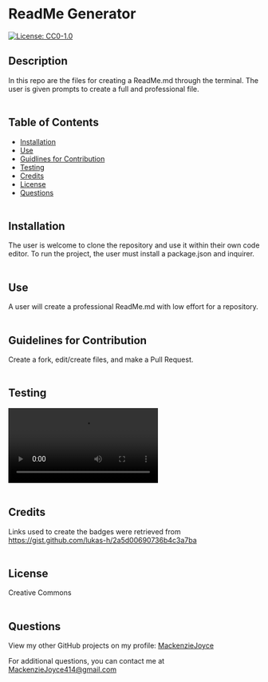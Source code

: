 # ReadMe Generator

[![License: CC0-1.0](https://img.shields.io/badge/License-CC0_1.0-lightgrey.svg)](http://creativecommons.org/publicdomain/zero/1.0/)

## Description

In this repo are the files for creating a ReadMe.md through the terminal. The user is given prompts to create a full and professional file.
</br></br>

## Table of Contents

- [Installation](#installation)
- [Use](#use)
- [Guidlines for Contribution](#guidelines-for-contribution)
- [Testing](#testing)
- [Credits](#credits)
- [License](#license)
- [Questions](#questions)
  </br></br>

## Installation

The user is welcome to clone the repository and use it within their own code editor. To run the project, the user must install a package.json and inquirer.
</br></br>

## Use

A user will create a professional ReadMe.md with low effort for a repository.
</br></br>

## Guidelines for Contribution

Create a fork, edit/create files, and make a Pull Request.
</br></br>

## Testing

![demo of use](assets/demo/demo-of-use.mp4)
</br></br>

## Credits

Links used to create the badges were retrieved from https://gist.github.com/lukas-h/2a5d00690736b4c3a7ba
</br></br>

## License

Creative Commons
</br></br>

## Questions

  <p>View my other GitHub projects on my profile: <a href="https://github.com/MackenzieJoyce">MackenzieJoyce</a></p> 
  <p>For additional questions, you can contact me at <a href="mailto:MackenzieJoyce414@gmail.com">MackenzieJoyce414@gmail.com</a></p>

